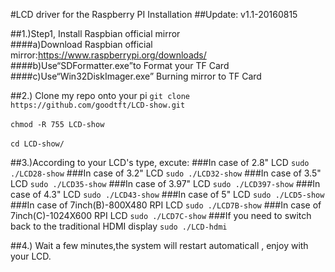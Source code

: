 #LCD driver for the Raspberry PI Installation
##Update: 
  v1.1-20160815
  
##1.)Step1, Install Raspbian official mirror  
  ####a)Download Raspbian official mirror:https://www.raspberrypi.org/downloads/<br>
  ####b)Use“SDFormatter.exe”to Format your TF Card<br>
  ####c)Use“Win32DiskImager.exe” Burning mirror to TF Card<br>
     
##2.) Clone my repo onto your pi
```git clone https://github.com/goodtft/LCD-show.git```<br><br>
```chmod -R 755 LCD-show```<br><br>
```cd LCD-show/```<br>
  
##3.)According to your LCD's type, excute:
###In case of 2.8" LCD
  ```sudo ./LCD28-show```
###In case of 3.2" LCD
  ```sudo ./LCD32-show```
###In case of 3.5" LCD
  ```sudo ./LCD35-show```
###In case of 3.97" LCD
  ```sudo ./LCD397-show```
###In case of 4.3" LCD
  ```sudo ./LCD43-show```
###In case of 5" LCD
  ```sudo ./LCD5-show```
###In case of 7inch(B)-800X480 RPI LCD
  ```sudo ./LCD7B-show```
###In case of 7inch(C)-1024X600 RPI LCD
  ```sudo ./LCD7C-show```
###If you need to switch back to the traditional HDMI display
  ```sudo ./LCD-hdmi```

##4.) Wait a few minutes,the system will restart automaticall , enjoy with your LCD.

